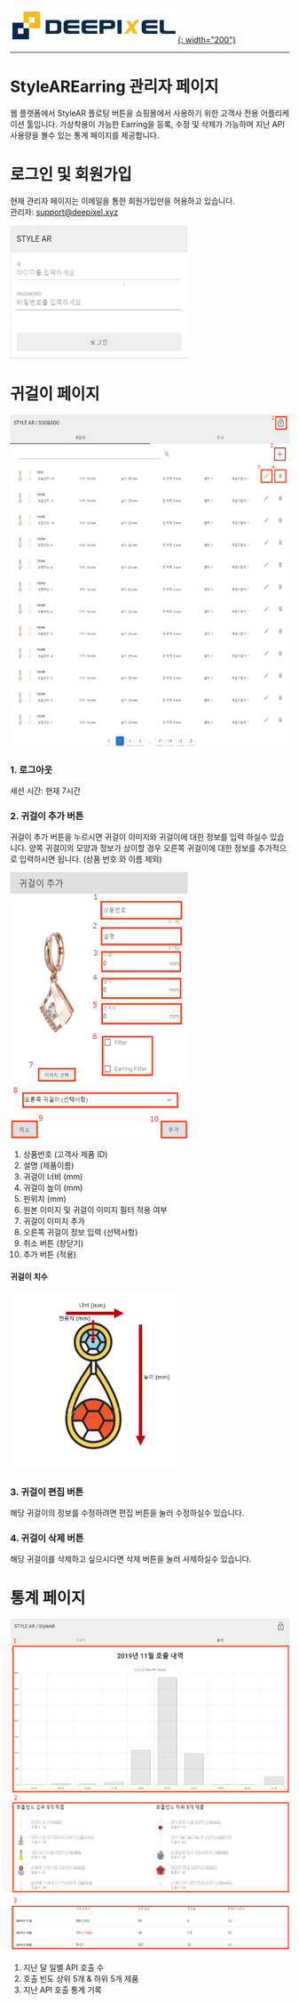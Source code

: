 [![deepixel.xyz](../../../APP/tutorial/img/Deepixel_logo.PNG){: width="200"}](https://deepixel.azurewebsites.net/)

---

# StyleAREarring 관리자 페이지

웹 플랫폼에서 StyleAR 플로팅 버튼을 쇼핑몰에서 사용하기 위한 고객사 전용 어플리케이션 툴입니다. 가상착용이 가능한 Earring을 등록, 수정 및 삭제가 가능하며 지난 API 사용량을 볼수 있는 통계 페이지를 제공합니다.

# 로그인 및 회원가입

현재 관리자 페이지는 이메일을 통한 회원가입만을 허용하고 있습니다. <br>
관리자: [support@deepixel.xyz](support@deepixel.xyz)

<img src="../img/login.PNG" alt="login" title="login prompt image" width="320" height="240" />

# 귀걸이 페이지

<img src="../img/earring_page.PNG" alt="earring_page" title="earring page image" width="600" height="600" />

### 1. 로그아웃

세션 시간: 현재 7시간

### 2. 귀걸이 추가 버튼

귀걸이 추가 버튼을 누르시면 귀걸이 이미지와 귀걸이에 대한 정보를 입력 하실수 있습니다.
양쪽 귀걸이의 모양과 정보가 상이할 경우 오른쪽 귀걸이에 대한 정보를 추가적으로 입력하시면 됩니다. (상품 번호 와 이름 제외)

<img src="../img/earring_add.PNG" alt="earring_page" title="earring page image" width="320" height="480" />

1. 상품번호 (고객사 제품 ID)
2. 설명 (제품이름)
3. 귀걸이 너비 (mm)
4. 귀걸이 높이 (mm)
5. 핀위치 (mm)
6. 원본 이미지 및 귀걸이 이미지 필터 적용 여부
7. 귀걸이 이미지 추가
8. 오른쪽 귀걸이 정보 입력 (선택사항)
9. 취소 버튼 (창닫기)
10. 추가 버튼 (적용)

#### 귀걸이 치수

<img src="../img/earring_spec.PNG" alt="earring_page" title="earring page image" width="300" height="320" />

### 3. 귀걸이 편집 버튼

해당 귀걸이의 정보를 수정하려면 편집 버튼을 눌러 수정하실수 있습니다.

### 4. 귀걸이 삭제 버튼

해당 귀걸이를 삭제하고 싶으시다면 삭제 버튼을 눌러 사제하실수 있습니다.

# 통계 페이지

<img src="../img/statistic.PNG" alt="earring_page" title="earring page image" width="600" height="600" />

1. 지난 달 일별 API 호출 수
2. 호출 빈도 상위 5개 & 하위 5개 제품
3. 지난 API 호출 통계 기록